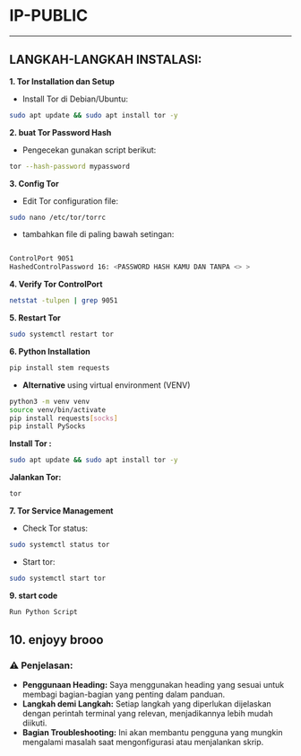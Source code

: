# IP-PUBLIC

---
## LANGKAH-LANGKAH INSTALASI:
**1. Tor Installation dan Setup**
<br>
- Install Tor di Debian/Ubuntu:
```bash
sudo apt update && sudo apt install tor -y
```
**2. buat Tor Password Hash**
<br>
- Pengecekan gunakan script berikut:

```bash
tor --hash-password mypassword
```

**3. Config Tor**
<br>
- Edit Tor configuration file:

```bash
sudo nano /etc/tor/torrc
```
- tambahkan file di paling bawah setingan: 
```bash

ControlPort 9051 
HashedControlPassword 16: <PASSWORD HASH KAMU DAN TANPA <> >
```

**4. Verify Tor ControlPort**

```bash
netstat -tulpen | grep 9051
```

**5. Restart Tor**

```bash
sudo systemctl restart tor
```

**6. Python Installation**

```bash
pip install stem requests
```

- **Alternative** using virtual environment (VENV)

```bash
python3 -m venv venv 
source venv/bin/activate
pip install requests[socks]
pip install PySocks
```
**Install Tor :**
```bash
sudo apt update && sudo apt install tor -y
```
**Jalankan Tor:**
```bash
tor
```


**7. Tor Service Management**
<br>
- Check Tor status:
```bash
sudo systemctl status tor
```
- Start tor:
```bash
sudo systemctl start tor
```

**9. start code**
```bash
Run Python Script
```

**10. enjoyy brooo**
<br>
---


### ⚠️ Penjelasan:
- **Penggunaan Heading:** Saya menggunakan heading yang sesuai untuk membagi bagian-bagian yang penting dalam panduan.
- **Langkah demi Langkah:** Setiap langkah yang diperlukan dijelaskan dengan perintah terminal yang relevan, menjadikannya lebih mudah diikuti.
- **Bagian Troubleshooting:** Ini akan membantu pengguna yang mungkin mengalami masalah saat mengonfigurasi atau menjalankan skrip.
